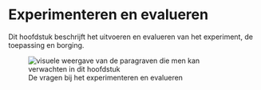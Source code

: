 # Experimenteren en evalueren

Dit hoofdstuk beschrijft het uitvoeren en evalueren van het experiment​, de toepassing en borging​.


<figure>
<img src="../images/evalueren.png" alt="visuele weergave van de paragraven die men kan verwachten in dit hoofdstuk">
<figcaption>De vragen bij het experimenteren en evalueren</caption>
</figure>